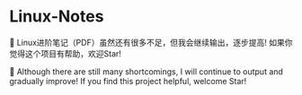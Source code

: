 # Linux-Notes

🚀 Linux进阶笔记（PDF）虽然还有很多不足，但我会继续输出，逐步提高!  如果你觉得这个项目有帮助，欢迎Star!     

🥳 Although there are still many shortcomings, I will continue to output and gradually improve!  If you find this project helpful, welcome Star!

